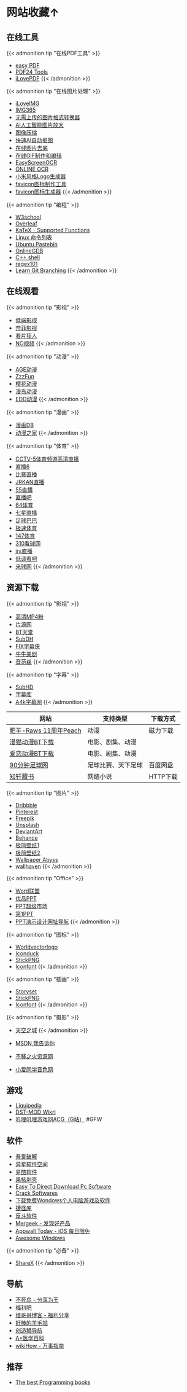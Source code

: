 # 网站收藏↑


<!--more-->

## 在线工具

{{< admonition tip "在线PDF工具" >}}
- [easy PDF](https://easypdf.com/cn)
- [PDF24 Tools](https://tools.pdf24.org/zh/)
- [iLovePDF](https://www.ilovepdf.com/zh-cn)
{{< /admonition >}}

{{< admonition tip "在线图片处理" >}}
- [iLoveIMG](https://www.iloveimg.com/zh-cn)
- [IMG365](http://www.img365.cn/)
- [无需上传的图片格式转换器](https://renzhezhilu.gitee.io/webp2jpg-online/)
- [AI人工智能图片放大](https://bigjpg.com/)
- [图像压缩](https://zh.recompressor.com/)
- [快速AI自动抠图](https://www.remove.bg/zh)
- [在线图片去底](https://www.aigei.com/bgremover)
- [在线GIF制作和编辑](https://ezgif.com/)
- [EasyScreenOCR](https://online.easyscreenocr.com/ZH)
- [ONLINE OCR](https://www.onlineocr.net/zh_hans/)
- [小米风格Logo生成器](https://mi-logo.lvwzhen.com)
- [favicon图标制作工具](https://geticon.cn/)
- [favicon图标生成器](https://realfavicongenerator.net/)
{{< /admonition >}}

{{< admonition tip "编程" >}}
- [W3school](https://www.w3school.com.cn/)
- [Overleaf](https://cn.overleaf.com/)
- [KaTeX - Supported Functions](https://katex.org/docs/supported.html)
- [Linux 命令列表](https://wangchujiang.com/linux-command/hot.html)
- [Ubuntu Pastebin](https://paste.ubuntu.com/)
- [OnlineGDB](https://www.onlinegdb.com/)
- [C++ shell](http://cpp.sh/)
- [regex101](https://regex101.com/)
- [Learn Git Branching](https://learngitbranching.js.org/?locale=zh_CN)
{{< /admonition >}}

## 在线观看

{{< admonition tip "影视" >}}
- [低端影视](https://ddrk.me/)
- [奈菲影视](https://www.nfmovies.com/)
- [看片狂人](https://www.kpkuang.com/)
- [NO视频](https://www.novipnoad.com/)
{{< /admonition >}}

{{< admonition tip "动漫" >}}
- [AGE动漫](https://www.agefans.net)
- [ZzzFun](http://www.zzzfun.com)
- [樱花动漫](http://www.yhdm.so)
- [漫岛动漫](https://www.mandao.tv)
- [EDD动漫](http://www.edddh.com)
{{< /admonition >}}

{{< admonition tip "漫画" >}}
- [漫画DB](https://www.manhuadb.com/)
- [动漫之家](https://www.dmzj.com/)
{{< /admonition >}}

{{< admonition tip "体育" >}}
- [CCTV-5体育频道高清直播](https://tv.cctv.com/live/cctv5/)
- [直播6](https://www.zb06.com/)
- [比赛直播](http://match.gy940830.com/index.html?fr=elq&t=1577761328034)
- [JRKAN直播](http://jrskan.com/)
- [55直播](http://www.55zb.net/)
- [直播吧](http://www.zhiboba.tv/)
- [64体育](http://64tiyu.com/)
- [七星直播](http://www.7xlive.la/)
- [足球巴巴](http://www.nba01.cc/)
- [极速体育](http://www.jisutiyu.com/)
- [147体育](http://147tiyu.com/)
- [310看球网](http://310kanqiu.net/)
- [jrs直播](http://www.jrszb.com/)
- [低调看吧](http://didiaokanba.com/)
- [来球网](http://www.nowqiu.com/)
{{< /admonition >}}

## 资源下载

{{< admonition tip "影视" >}}
- [高清MP4粉](https://www.mp4fan.org/)
- [片源网](http://pianyuan.org)
- [BT天堂](https://www.bt-tt.com)
- [SubDH](https://subdh.com)
- [FIX字幕侠](http://www.zimuxia.cn)
- [牛牛美剧](http://www.nnmeiju.com)
- [音范丝](https://www.yinfans.me)
{{< /admonition >}}

{{< admonition tip "字幕" >}}
- [SubHD](https://subhd.tv)
- [字幕库](http://zimuku.org)
- [A4k字幕网](https://www.a4k.net)
{{< /admonition >}}

| 网站 | 支持类型 | 下载方式 |
|---|---|---|
| [肥羊-Raws 11周年Peach](https://fy-raws.org/resource_lists/) | 动漫 | 磁力下载 |
| [漫猫动漫BT下载](http://www.comicat.org) | 电影、剧集、动漫 | |
| [爱恋动漫BT下载](http://www.kisssub.org) | 电影、剧集、动漫 | |
| [90分钟足球网](http://90oo.com) | 足球比赛、天下足球 | 百度网盘 |
| [知轩藏书](http://www.zxcs.me) | 网络小说 | HTTP下载 |

{{< admonition tip "图片" >}}
- [Dribbble](https://dribbble.com)
- [Pinterest](https://www.pinterest.com)
- [Freepik](https://www.freepik.com)
- [Unsplash](https://unsplash.com)
- [DeviantArt](https://www.deviantart.com)
- [Behance](https://www.behance.net)
- [极简壁纸1](https://bz.zzzmh.cn/index)
- [极简壁纸2](http://www.jijianzy.com/bz/)
- [Wallpaper Abyss](https://wall.alphacoders.com/)
- [wallhaven](https://wallhaven.cc/)
{{< /admonition >}}

{{< admonition tip "Office" >}}
- [Word联盟](http://www.wordlm.com/)
- [优品PPT](https://www.ypppt.com)
- [PPT超级市场](https://ppt.sotary.com)
- [第1PPT](http://www.1ppt.com)
- [PPT演示设计网址导航](https://www.aboutppt.com/)
{{< /admonition >}}

{{< admonition tip "图标" >}}
- [Worldvectorlogo](https://worldvectorlogo.com/)
- [Iconduck](https://iconduck.com/)
- [StickPNG](https://www.stickpng.com/)
- [Iconfont](https://www.iconfont.cn)
{{< /admonition >}}

{{< admonition tip "插画" >}}
- [Storyset](https://storyset.com/)
- [StickPNG](https://www.stickpng.com/)
- [Iconfont](https://www.iconfont.cn)
{{< /admonition >}}

{{< admonition tip "摄影" >}}
- [天空之城](https://www.skypixel.com/)
{{< /admonition >}}

- [MSDN,我告诉你](https://msdn.itellyou.cn/)
- [不移之火资源网](https://www.byzhihuo.com/)
- [小爱同学音色网](http://ai.aahhy.com/)

## 游戏

- [Liquipedia](https://liquipedia.net/)
- [DST-MOD Wikri](https://wiki.flapi.cn/doku.php)
- [叽哩叽哩游戏网ACG（G站）](https://www.jiligamefun.com/) #GFW

## 软件

- [吾爱破解](https://www.52pojie.cn/)
- [异星软件空间](https://www.yxssp.com/)
- [易酷软件](https://www.yikurj.com/)
- [果核剥壳](https://www.ghpym.com/)
- [Easy To Direct Download Pc Software](https://up4pc.com/)
- [Crack Softwares](https://multisoftwares.com/)
- [下载免费Wondows个人电脑游戏及软件](https://zh.downloadastro.com/)
- [捷径库](https://jiejingku.net/)
- [反斗软件](http://www.apprcn.com/)
- [Mergeek - 发现好产品](https://mergeek.com/)
- [Appwall Today - iOS 每日限免](https://appwall.today/)
- [Awesome Windows](https://github.com/Awesome-Windows/Awesome/blob/master/README-cn.md)

{{< admonition tip "必备" >}}
- [ShareX](https://getsharex.com/)
{{< /admonition >}}

## 导航

- [不死鸟 - 分享为王](https://iao.su/)
- [福利吧](https://fuliba2021.net/)
- [缙哥哥博客 - 福利分享](https://www.dujin.org/)
- [好棒的羊毛站](https://wohaobang.cn/)
- [创造狮导航](http://www.chuangzaoshi.com/)
- [A+医学百科](http://www.a-hospital.com/)
- [wikiHow - 万事指南](https://zh.wikihow.com/)

## 推荐

- [The best Programming books](https://www.best-books.dev/)

